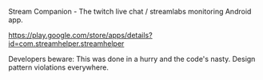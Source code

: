 Stream Companion - The twitch live chat / streamlabs monitoring Android app.

https://play.google.com/store/apps/details?id=com.streamhelper.streamhelper

Developers beware: This was done in a hurry and the code's nasty. Design pattern violations everywhere.